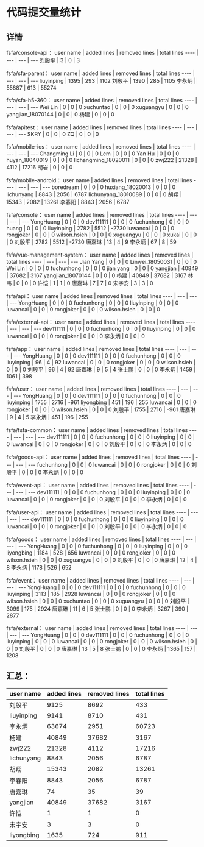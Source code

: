 # 代码提交量统计
## 详情
fsfa/console-api：
user name | added lines | removed lines | total lines
---- | --- | --- | ---
刘殷平 | 3 | 0 | 3

fsfa/sfa-parent：
user name | added lines | removed lines | total lines
---- | --- | --- | ---
liuyinping | 1395 | 293 | 1102
刘殷平 | 1390 | 285 | 1105
李永炳 | 55887 | 613 | 55274

fsfa/sfa-h5-360：
user name | added lines | removed lines | total lines
---- | --- | --- | ---
Wei Lin | 0 | 0 | 0
xuchuntao | 0 | 0 | 0
xuguangyu | 0 | 0 | 0
yangjian_18070144 | 0 | 0 | 0
杨建 | 0 | 0 | 0

fsfa/apitest：
user name | added lines | removed lines | total lines
---- | --- | --- | ---
SKRY | 0 | 0 | 0
ZQ | 0 | 0 | 0

fsfa/mobile-ios：
user name | added lines | removed lines | total lines
---- | --- | --- | ---
Changming Li | 0 | 0 | 0
Lcm | 0 | 0 | 0
Yan Hu | 0 | 0 | 0
huyan_18040019 | 0 | 0 | 0
lichangming_18020011 | 0 | 0 | 0
zwj222 | 21328 | 4112 | 17216
胡岩 | 0 | 0 | 0

fsfa/mobile-android：
user name | added lines | removed lines | total lines
---- | --- | --- | ---
boredream | 0 | 0 | 0
huxiang_18020013 | 0 | 0 | 0
lichunyang | 8843 | 2056 | 6787
lichunyang_18010089 | 0 | 0 | 0
胡翔 | 15343 | 2082 | 13261
李春阳 | 8843 | 2056 | 6787

fsfa/console：
user name | added lines | removed lines | total lines
---- | --- | --- | ---
YongHuang | 0 | 0 | 0
dev111111 | 0 | 0 | 0
fuchunhong | 0 | 0 | 0
huang | 0 | 0 | 0
liuyinping | 2782 | 5512 | -2730
luwancai | 0 | 0 | 0
rongjoker | 0 | 0 | 0
wilson.hsieh | 0 | 0 | 0
xuguangyu | 0 | 0 | 0
xukai | 0 | 0 | 0
刘殷平 | 2782 | 5512 | -2730
唐嘉琳 | 13 | 4 | 9
李永炳 | 67 | 8 | 59

fsfa/vue-management-system：
user name | added lines | removed lines | total lines
---- | --- | --- | ---
Jian Yang | 0 | 0 | 0
Linwei_18050031 | 0 | 0 | 0
Wei Lin | 0 | 0 | 0
fuchunhong | 0 | 0 | 0
jian yang | 0 | 0 | 0
yangjian | 40849 | 37682 | 3167
yangjian_18070144 | 0 | 0 | 0
杨建 | 40849 | 37682 | 3167
林韦 | 0 | 0 | 0
许恺 | 1 | 1 | 0
唐嘉琳 | 7 | 7 | 0
宋字安 | 3 | 3 | 0

fsfa/api：
user name | added lines | removed lines | total lines
---- | --- | --- | ---
YongHuang | 0 | 0 | 0
fuchunhong | 0 | 0 | 0
liuyinping | 0 | 0 | 0
luwancai | 0 | 0 | 0
rongjoker | 0 | 0 | 0
wilson.hsieh | 0 | 0 | 0

fsfa/external-api：
user name | added lines | removed lines | total lines
---- | --- | --- | ---
dev111111 | 0 | 0 | 0
fuchunhong | 0 | 0 | 0
liuyinping | 0 | 0 | 0
luwancai | 0 | 0 | 0
rongjoker | 0 | 0 | 0
李永炳 | 0 | 0 | 0

fsfa/app：
user name | added lines | removed lines | total lines
---- | --- | --- | ---
YongHuang | 0 | 0 | 0
dev111111 | 0 | 0 | 0
fuchunhong | 0 | 0 | 0
liuyinping | 96 | 4 | 92
luwancai | 0 | 0 | 0
rongjoker | 0 | 0 | 0
wilson.hsieh | 0 | 0 | 0
刘殷平 | 96 | 4 | 92
唐嘉琳 | 9 | 5 | 4
张士鹏 | 0 | 0 | 0
李永炳 | 1459 | 1061 | 398

fsfa/user：
user name | added lines | removed lines | total lines
---- | --- | --- | ---
YongHuang | 0 | 0 | 0
dev111111 | 0 | 0 | 0
fuchunhong | 0 | 0 | 0
liuyinping | 1755 | 2716 | -961
liyongbing | 451 | 196 | 255
luwancai | 0 | 0 | 0
rongjoker | 0 | 0 | 0
wilson.hsieh | 0 | 0 | 0
刘殷平 | 1755 | 2716 | -961
唐嘉琳 | 9 | 4 | 5
李永炳 | 451 | 196 | 255

fsfa/fsfa-common：
user name | added lines | removed lines | total lines
---- | --- | --- | ---
dev111111 | 0 | 0 | 0
fuchunhong | 0 | 0 | 0
liuyinping | 0 | 0 | 0
luwancai | 0 | 0 | 0
rongjoker | 0 | 0 | 0
刘殷平 | 0 | 0 | 0
李永炳 | 0 | 0 | 0

fsfa/goods-api：
user name | added lines | removed lines | total lines
---- | --- | --- | ---
fuchunhong | 0 | 0 | 0
luwancai | 0 | 0 | 0
rongjoker | 0 | 0 | 0
刘殷平 | 0 | 0 | 0
李永炳 | 0 | 0 | 0

fsfa/event-api：
user name | added lines | removed lines | total lines
---- | --- | --- | ---
dev111111 | 0 | 0 | 0
fuchunhong | 0 | 0 | 0
liuyinping | 0 | 0 | 0
luwancai | 0 | 0 | 0
rongjoker | 0 | 0 | 0
刘殷平 | 0 | 0 | 0
李永炳 | 0 | 0 | 0

fsfa/user-api：
user name | added lines | removed lines | total lines
---- | --- | --- | ---
dev111111 | 0 | 0 | 0
fuchunhong | 0 | 0 | 0
liuyinping | 0 | 0 | 0
luwancai | 0 | 0 | 0
rongjoker | 0 | 0 | 0
刘殷平 | 0 | 0 | 0
李永炳 | 0 | 0 | 0

fsfa/goods：
user name | added lines | removed lines | total lines
---- | --- | --- | ---
YongHuang | 0 | 0 | 0
fuchunhong | 0 | 0 | 0
liuyinping | 0 | 0 | 0
liyongbing | 1184 | 528 | 656
luwancai | 0 | 0 | 0
rongjoker | 0 | 0 | 0
wilson.hsieh | 0 | 0 | 0
xuguangyu | 0 | 0 | 0
刘殷平 | 0 | 0 | 0
唐嘉琳 | 12 | 4 | 8
李永炳 | 1178 | 526 | 652

fsfa/event：
user name | added lines | removed lines | total lines
---- | --- | --- | ---
YongHuang | 0 | 0 | 0
dev111111 | 0 | 0 | 0
fuchunhong | 0 | 0 | 0
liuyinping | 3113 | 185 | 2928
luwancai | 0 | 0 | 0
rongjoker | 0 | 0 | 0
wilson.hsieh | 0 | 0 | 0
xuchuntao | 0 | 0 | 0
xuguangyu | 0 | 0 | 0
刘殷平 | 3099 | 175 | 2924
唐嘉琳 | 11 | 6 | 5
张士鹏 | 0 | 0 | 0
李永炳 | 3267 | 390 | 2877

fsfa/external：
user name | added lines | removed lines | total lines
---- | --- | --- | ---
YongHuang | 0 | 0 | 0
dev111111 | 0 | 0 | 0
fuchunhong | 0 | 0 | 0
liuyinping | 0 | 0 | 0
luwancai | 0 | 0 | 0
rongjoker | 0 | 0 | 0
wilson.hsieh | 0 | 0 | 0
刘殷平 | 0 | 0 | 0
唐嘉琳 | 13 | 5 | 8
张士鹏 | 0 | 0 | 0
李永炳 | 1365 | 157 | 1208

## 汇总：
user name | added lines | removed lines | total lines
---- | --- | --- | ---
刘殷平 | 9125 | 8692 | 433
liuyinping | 9141 | 8710 | 431
李永炳 | 63674 | 2951 | 60723
杨建 | 40849 | 37682 | 3167
zwj222 | 21328 | 4112 | 17216
lichunyang | 8843 | 2056 | 6787
胡翔 | 15343 | 2082 | 13261
李春阳 | 8843 | 2056 | 6787
唐嘉琳 | 74 | 35 | 39
yangjian | 40849 | 37682 | 3167
许恺 | 1 | 1 | 0
宋字安 | 3 | 3 | 0
liyongbing | 1635 | 724 | 911
